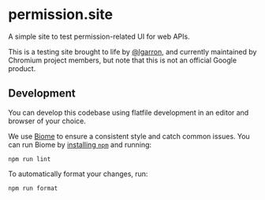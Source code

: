 # permission.site

A simple site to test permission-related UI for web APIs.

This is a testing site brought to life by [@lgarron](https://github.com/lgarron), and currently maintained by Chromium project members, but note that this is not an official Google product.

## Development

You can develop this codebase using flatfile development in an editor and browser of your choice.

We use [Biome](https://biomejs.dev/) to ensure a consistent style and catch common issues. You can run Biome by [installing `npm`](https://docs.npmjs.com/downloading-and-installing-node-js-and-npm) and running:

```shell
npm run lint
```

To automatically format your changes, run:

```shell
npm run format
```
